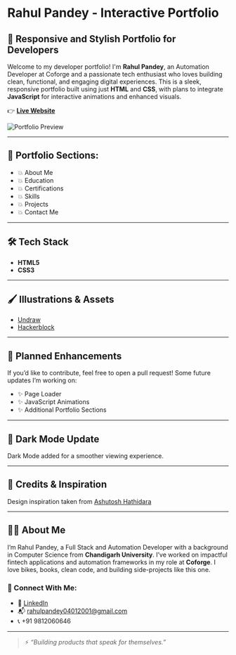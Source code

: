 # Rahul Pandey - Interactive Portfolio

## 🚀 Responsive and Stylish Portfolio for Developers

Welcome to my developer portfolio! I'm **Rahul Pandey**, an Automation Developer at Coforge and a passionate tech enthusiast who loves building clean, functional, and engaging digital experiences. This is a sleek, responsive portfolio built using just **HTML** and **CSS**, with plans to integrate **JavaScript** for interactive animations and enhanced visuals.

👉 **[Live Website](https://rahul-portfolio-ten-chi.vercel.app//)**

![Portfolio Preview](https://user-images.githubusercontent.com/53833570/87217363-f9e6ff00-c365-11ea-9e1a-4d017964f2b4.gif)

---

## 📌 Portfolio Sections:

- 💥 About Me  
- 💥 Education  
- 💥 Certifications  
- 💥 Skills  
- 💥 Projects  
- 💥 Contact Me  

---

## 🛠️ Tech Stack

- **HTML5**
- **CSS3**

---

## 🖌️ Illustrations & Assets

- [Undraw](https://undraw.co/)
- [Hackerblock](https://hack.codingblocks.com/)

---

## 🔮 Planned Enhancements

If you’d like to contribute, feel free to open a pull request! Some future updates I’m working on:

- ✨ Page Loader  
- ✨ JavaScript Animations  
- ✨ Additional Portfolio Sections  

---

## 🌙 Dark Mode Update

Dark Mode added for a smoother viewing experience. 

---

## 🙏 Credits & Inspiration

Design inspiration taken from [Ashutosh Hathidara](https://github.com/ashutosh1919/masterPortfolio)

---

## 👨‍💻 About Me

I’m Rahul Pandey, a Full Stack and Automation Developer with a background in Computer Science from **Chandigarh University**. I’ve worked on impactful fintech applications and automation frameworks in my role at **Coforge**. I love bikes, books, clean code, and building side-projects like this one.

### 🔗 Connect With Me:

- 🔗 [LinkedIn](https://www.linkedin.com/in/rahul-pandey-362073190/)
- 📬 rahulpandey04012001@gmail.com
- 📞 +91 9812060646

---

> ⚡ _“Building products that speak for themselves.”_
